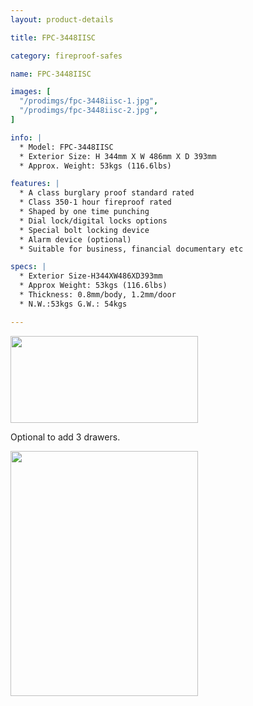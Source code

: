 ```yaml
---
layout: product-details

title: FPC-3448IISC

category: fireproof-safes

name: FPC-3448IISC

images: [
  "/prodimgs/fpc-3448iisc-1.jpg",
  "/prodimgs/fpc-3448iisc-2.jpg",
]

info: |
  * Model: FPC-3448IISC
  * Exterior Size: H 344mm X W 486mm X D 393mm
  * Approx. Weight: 53kgs (116.6lbs)

features: |
  * A class burglary proof standard rated
  * Class 350-1 hour fireproof rated
  * Shaped by one time punching
  * Dial lock/digital locks options
  * Special bolt locking device
  * Alarm device (optional)
  * Suitable for business, financial documentary etc

specs: |
  * Exterior Size-H344XW486XD393mm
  * Approx Weight: 53kgs (116.6lbs)
  * Thickness: 0.8mm/body, 1.2mm/door
  * N.W.:53kgs G.W.: 54kgs

---
```


<img alt="" src="{IMAGE_CDN}/fpc-3448iisc-3.jpg" style="width: 300px; height: 139px;" />

Optional to add 3 drawers.

<img alt="" src="{IMAGE_CDN}/fpc-3448iisc-4.jpg" style="width: 300px; height: 392px;" />
